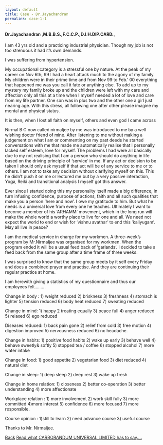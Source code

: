 ```yaml
---
layout: default
title: Case - Dr.Jayachandran
permalink: case-1-1
---
```

<div class="case_1_1 base_content_margin">
  <H4>Dr.Jayachandran ,M.B.B.S.,F.C.C.P.,D.I.H.DIP.CARD.,</H4>

  <p>I am 43 yrs old and a practicing industrial physician. Though my job is not too strenuous it had it’s own
    demands.</p>

  <p>I was suffering from <span class="bold">hypertension</span>.</p>

  <p>My occupational category is a stressful one by nature. At the peak of my career on Nov 6th, 99 I had a
    <span class="bold">heart attack</span> much to the agony of my family. My children were in their prime time and from
    Nov 99 to Feb.’ 00 everything that happened me was you call it fate or anything else. To add up to my mystery
    <span class="bold">my family broke up</span> and the children were left with my care and affection only all this at
    a time when I myself needed a lot of love and care from my life partner. One son was in plus two and the other one a
    girl just nearing age. With this stress, all following one after other please imagine my mental and physical status.
  </p>

  <p>It is then, when I lost all faith on myself, others and even god I came across</p>

  <p><span class="bold">Nirmal B C</span> now called nirmaljee by me was introduced to me by a well wishing doctor
    friend of mine. After listening to me without making a judgement on what I am or commenting on my past deeds he
    started conversations with me that made me <span class="bold">automatically realise</span> that I personally lacked
    self esteem, love for myself. The problems I had were all basically due to my not realising that I am a person who
    should do anything in life based on the driving principle of ‘service’ in me. If any act or decision to be taken I
    should only ask myself if that act will be of any service to me or to others. I am not to take any decision without
    clarifying myself on this. This he didn’t push it on me or lectured me but by a
    <span class="bold">very passive interaction, Yoga, Reiki and transitional analysis</span> I myself got this answer.
  </p>

  <p>Ever since I started doing this my personality itself made a big difference, in turn
    <span class="bold">infusing confidence, purpose of actions, faith</span> and all such qualities that make you a
    person ‘here and now’. I owe my gratitude to him. But what he needs is a universal love from every one he teaches.
    Ultimately I want to become a member of his <span class="bold">‘ARHAMM‘</span> movement, which in the long run will
    make the whole world a worthy place to live for one and all. We need not expect the world to end or wish for ‘vishnu
    avathar’ to end this ‘kaliyugam’. May all live in peace?</p>

  <p>I am the medical service in charge for my workmen. <span class="bold">A three-week’s</span> program by Mr.Nirmaljee
    was organised for my workmen. When the program ended it will be a usual feed back of ‘garlands’. I decided to take a
    feed back from the same group after a time frame of three weeks.</p>

  <p>I was surprised to know that the same <span class="bold">group meets by it self every Friday</span> and does a
    combined prayer and practise. And they are continuing their regular practice at home.</p>

  <p>I am herewith giving a statistics of my questionnaire and thus our employees felt.........</p>
  <p><span class="bold">Change in body :</span> 1) weight reduced 2) briskness 3) freshness 4) stomach is lighter 5)
    tension reduced 6) body heat reduced 7) sweating reduced</p>

  <p><span class="bold">Change in mind:</span> 1) happy 2 treating equally 3) peace full 4) anger reduced 5) relaxed 6)
    ego reduced</p>

  <p><span class="bold">Diseases reduced: </span>1) back pain gone 2) relief from cold 3) free motion 4) digestion
    improved 5) nervousness reduced 6) no headache.</p>

  <p><span class="bold">Change in habits:</span> 1) positive food habits 2) wake up early 3) behave well 4) behave
    sweetly& softly 5) stopped tea / coffee 6) stopped alcohol 7) more water intake</p>

  <p><span class="bold">Change in food:</span> 1) good appetite 2) vegetarian food 3) diet reduced 4) natural diet</p>

  <p><span class="bold">Change in sleep:</span> 1) deep sleep 2) deep rest 3) wake up fresh</p>

  <p><span class="bold">Change in home relation:</span> 1) closeness 2) better co-operation 3) better understanding 4)
    more affectionate</p>

  <p><span class="bold">Workplace relation : </span>1) more involvement 2) work skill fully 3) more committed 4)more
    interest 5) confidence 6) more focused 7) more responsible.</p>

  <p><span class="bold">Course opinion : </span>1)still to learn 2) need advance course 3) useful course</p>

  <p>Thanks to Mr. Nirmaljee.</p>

  <div>
    <a class="case_button" href="{{ "/case-1" | absolute_url }}">Back</a>
    <a class="case_button" href="{{ "/case-1-2" | absolute_url }}">Read what <span class="bold">CARBORANDUM UNIVERSAL LIMITED</span> has to say....</a>

  </div>
</div>